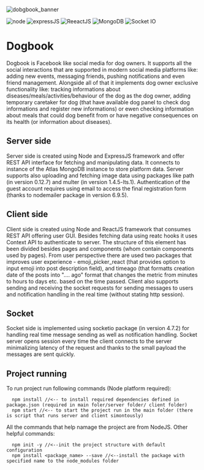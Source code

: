 ![dobgbook_banner](https://github.com/RobertNeat/Dogbook/blob/main/screenshots/DogBook.png)

![node](https://img.shields.io/badge/Node-LTS-green)
![expressJS](https://img.shields.io/badge/ExpressJS-4.18.2-yellow)
![ReeactJS](https://img.shields.io/badge/ReactJS-18.2.0-blue)
![MongoDB](https://img.shields.io/badge/MongoDB-Atlas-lime)
![Socket IO](https://img.shields.io/badge/socket%20IO-ffffff)


# Dogbook

Dogbook is Facebook like social media for dog owners. It supports all the social interactions that are supported in modern social media platforms like: adding new events, messaging friends, pushing notifications and even friend management. Alongside all of that it implements dog owner exclusive functionality like: tracking informations about diseases/meals/activities/behaviour of the dog as the dog owner, adding temporary caretaker for dog (that have available dog panel to check dog informations and register new informations) or ewen checking information about meals that could dog benefit from or have negative consequences on its health (or information about diseases).

## Server side

Server side is created using Node and ExpressJS framework and offer REST API interface for fetching and manipulating data. It connects to instance of the Atlas MongoDB instance to store platform data. Server supports also uploading and fetching image data using packages like path (in version 0.12.7) and multer (in version 1.4.5-lts.1). Authentication of the guest account requires using email to access the final registration form (thanks to nodemailer package in version 6.9.5).

## Client side

Client side is created using Node and ReactJS framework that consumes REST API offering user GUI. Besides fetching data using reatc hooks it uses Context API to authenticate to server. The structure of this element has been divided besides pages and components (whom contain components used by pages). From user perspective there are used two packages that improves user experience - emoji_picker_react (that provides option to input emoji into post description field), and timeago (that formatts creation date of the posts into ".... ago" format that changes the metric from minutes to hours to days etc. based on the time passed. Client also supports sending and receiving the socket requests for sending messages to users and notification handling in the real time (without stating http session). 

## Socket

Socket side is implemented using socketio package (in version 4.7.2) for handling real time message sending as well as notification handling. Socket server opens session every time the client connects to the server minimalizing latency of the request and thanks to the small payload the messages are sent quickly.  

## Project running

To run project run following commands (Node platform required):

```
  npm install //<-- to install required dependencies defined in package.json (required in main foler/server folder/ client folder)
  npm start //<-- to start the project run in the main folder (there is script that runs server and client simontously)
```
All the commands that help namage the project are from NodeJS.
Other helpful commands:
```
  npm init -y //<--init the project structure with default configuration
  npm install <package_name> --save //<--install the package with specified name to the node_modules folder
```
